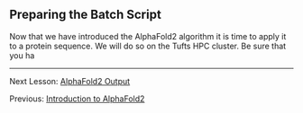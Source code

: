 ## Preparing the Batch Script

Now that we have introduced the AlphaFold2 algorithm it is time to apply it to a protein sequence. We will do so on the Tufts HPC cluster. Be sure that you ha
___________________________________________________________________________________________________________________________________________________________________________________

Next Lesson: [AlphaFold2 Output](../lesson3/lesson3.md)

Previous: [Introduction to AlphaFold2](../lesson1/AlphaFold2_Tutorial.pdf)
